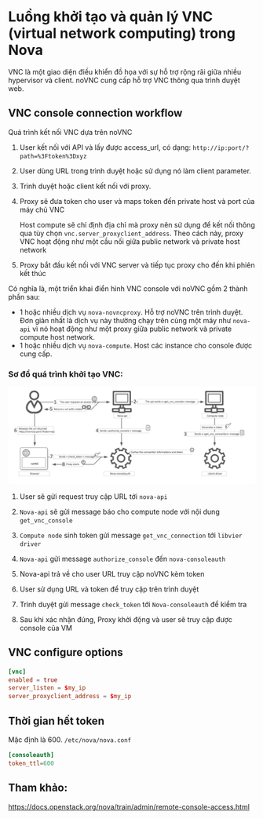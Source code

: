 # Luồng khởi tạo và quản lý VNC (virtual network computing) trong Nova

VNC là một giao diện điều khiển đồ họa với sự hỗ trợ rộng rãi giữa nhiều hypervisor và client. noVNC cung cấp hỗ trợ VNC thông qua trình duyệt web.

## VNC console connection workflow
Quá trình kết nối VNC dựa trên noVNC
1. User kết nối với API và lấy được access_url, có dạng: `http://ip:port/?path=%3Ftoken%3Dxyz`

2. User dùng URL trong trình duyệt hoặc sử dụng nó làm client parameter.

3. Trình duyệt hoặc client kết nối với proxy.

4. Proxy sẽ đưa token cho user và maps token đến private host và port của máy chủ VNC

    Host compute sẽ chỉ định địa chỉ mà proxy nên sử dụng để kết nối thông qua tùy chọn `vnc.server_proxyclient_address`. Theo cách này, proxy VNC hoạt động như một cầu nối giữa public network và private host network

5. Proxy bắt đầu kết nối với VNC server và tiếp tục proxy cho đến khi phiên kết thúc

Có nghĩa là, một triển khai điển hình VNC console với noVNC gồm 2 thành phần sau:
- 1 hoặc nhiều dịch vụ `nova-novncproxy`. Hỗ trợ noVNC trên trình duyệt. Đơn giản nhất là dịch vụ này thường chạy trên cùng một máy như `nova-api` vì nó hoạt động như một proxy giữa public network và private compute host network.
- 1 hoặc nhiều dịch vụ `nova-compute`. Host các instance cho console được cung cấp.

### **Sơ đồ quá trình khởi tạo VNC:**
<img src="..\images\Screenshot_72.png">

1. User sẽ gửi request truy cập URL tới `nova-api`

2. `Nova-api` sẽ gửi message báo cho compute node với nội dung `get_vnc_console`

3. `Compute node` sinh token gửi message `get_vnc_connection` tới `libvier driver`

4. `Nova-api` gửi message `authorize_console` đến `nova-consoleauth`

5. Nova-api trả về cho user URL truy cập noVNC kèm token

6. User sử dụng URL và token để truy cập trên trình duyệt

7. Trình duyệt gửi message `check_token` tới `Nova-consoleauth` để kiểm tra

8. Sau khi xác nhận đúng, Proxy khởi động và user sẽ truy cập được console của VM

## VNC configure options
```conf
[vnc]
enabled = true
server_listen = $my_ip
server_proxyclient_address = $my_ip
```

## Thời gian hết token
Mặc định là 600. `/etc/nova/nova.conf`
```conf
[consoleauth]
token_ttl=600
```

## Tham khảo:
https://docs.openstack.org/nova/train/admin/remote-console-access.html